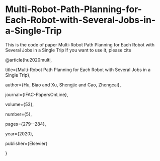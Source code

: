 # Multi-Robot-Path-Planning-for-Each-Robot-with-Several-Jobs-in-a-Single-Trip

This is the code of paper Multi-Robot Path Planning for Each Robot with Several Jobs in a Single Trip
If you want to use it, please cite

@article{hu2020multi,

  title={Multi-Robot Path Planning for Each Robot with Several Jobs in a Single Trip},
  
  author={Hu, Biao and Xu, Shengjie and Cao, Zhengcai},
  
  journal={IFAC-PapersOnLine},
  
  volume={53},
  
  number={5},
  
  pages={279--284},
  
  year={2020},
  
  publisher={Elsevier}
  
}

